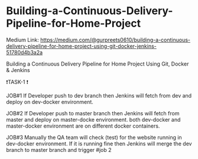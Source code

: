 # Building-a-Continuous-Delivery-Pipeline-for-Home-Project

Medium Link: https://medium.com/@gurpreets0610/building-a-continuous-delivery-pipeline-for-home-project-using-git-docker-jenkins-51780d4b3a2a 

Building a Continuous Delivery Pipeline for Home Project Using Git, Docker &amp; Jenkins

❗️TASK-1 ❗️

JOB#1
If Developer push to dev branch then Jenkins will fetch from dev and deploy on dev-docker environment.

JOB#2
If Developer push to master branch then Jenkins will fetch from master and deploy on master-docke environment.
both dev-docker and master-docker environment are on different docker containers.

JOB#3
Manually the QA team will check (test) for the website running in dev-docker environment. If it is running fine then Jenkins will merge the dev branch to master branch and trigger #job 2
